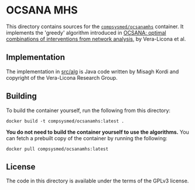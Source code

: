 # OCSANA MHS
This directory contains sources for the [`compsysmed/ocsanamhs`](//hub.docker.com/r/compsysmed/ocsanamhs) container.
It implements the 'greedy' algorithm introduced in [OCSANA: optimal
combinations of interventions from network analysis,](//dx.doi.org/10.1093/bioinformatics/btt195) by Vera-Licona et al.

## Implementation
The implementation in [src/alg](src/alg) is Java code written by Misagh Kordi and copyright of the Vera-Licona Research Group.

## Building
To build the container yourself, run the following from this directory:

    docker build -t compsysmed/ocsanamhs:latest .

**You do not need to build the container yourself to use the algorithms.**
You can fetch a prebuilt copy of the container by running the following:

    docker pull compsysmed/ocsanamhs:latest

## License
The code in this directory is available under the terms of the GPLv3 license.
